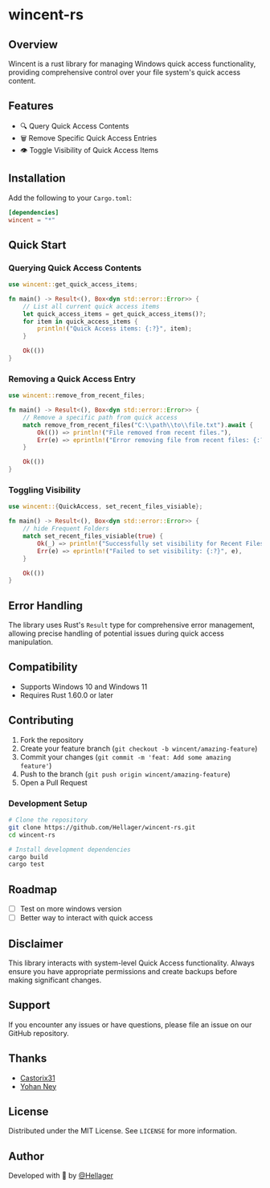 # wincent-rs

## Overview

Wincent is a rust library for managing Windows quick access functionality, providing comprehensive control over your file system's quick access content.

## Features

- 🔍 Query Quick Access Contents
- 🗑️ Remove Specific Quick Access Entries
- 👁️ Toggle Visibility of Quick Access Items

## Installation

Add the following to your `Cargo.toml`:

```toml
[dependencies]
wincent = "*"
```

## Quick Start

### Querying Quick Access Contents

```rust
use wincent::get_quick_access_items;

fn main() -> Result<(), Box<dyn std::error::Error>> {    
    // List all current quick access items
    let quick_access_items = get_quick_access_items()?;
    for item in quick_access_items {
        println!("Quick Access items: {:?}", item);
    }

    Ok(())
}
```

### Removing a Quick Access Entry

```rust
use wincent::remove_from_recent_files;

fn main() -> Result<(), Box<dyn std::error::Error>> {
    // Remove a specific path from quick access
    match remove_from_recent_files("C:\\path\\to\\file.txt").await {
        Ok(()) => println!("File removed from recent files."),
        Err(e) => eprintln!("Error removing file from recent files: {:?}", e),
    }

    Ok(())
}
```

### Toggling Visibility

```rust
use wincent::{QuickAccess, set_recent_files_visiable};

fn main() -> Result<(), Box<dyn std::error::Error>> {
    // hide Frequent Folders
    match set_recent_files_visiable(true) {
        Ok(_) => println!("Successfully set visibility for Recent Files."),
        Err(e) => eprintln!("Failed to set visibility: {:?}", e),
    }

    Ok(())
}
```

## Error Handling

  The library uses Rust's `Result` type for comprehensive error management, allowing precise handling of potential issues during quick access manipulation.

## Compatibility

  - Supports Windows 10 and Windows 11
  - Requires Rust 1.60.0 or later

## Contributing

1. Fork the repository
2. Create your feature branch (`git checkout -b wincent/amazing-feature`)
3. Commit your changes (`git commit -m 'feat: Add some amazing feature'`)
4. Push to the branch (`git push origin wincent/amazing-feature`)
5. Open a Pull Request

### Development Setup

```bash
# Clone the repository
git clone https://github.com/Hellager/wincent-rs.git
cd wincent-rs

# Install development dependencies
cargo build
cargo test
```

## Roadmap

- [ ] Test on more windows version
- [ ] Better way to interact with quick access

## Disclaimer

This library interacts with system-level Quick Access functionality. Always ensure you have appropriate permissions and create backups before making significant changes.

## Support

If you encounter any issues or have questions, please file an issue on our GitHub repository.

## Thanks

- [Castorix31](https://learn.microsoft.com/en-us/answers/questions/1087928/how-to-get-recent-docs-list-and-delete-some-of-the)
- [Yohan Ney](https://stackoverflow.com/questions/30051634/is-it-possible-programmatically-add-folders-to-the-windows-10-quick-access-panel)

## License

Distributed under the MIT License. See `LICENSE` for more information.

## Author

Developed with 🦀 by [@Hellager](https://github.com/Hellager)